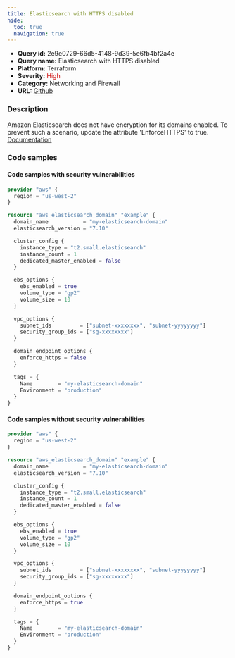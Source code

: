 ```yaml
---
title: Elasticsearch with HTTPS disabled
hide:
  toc: true
  navigation: true
---
```


<style>
  .highlight .hll {
    background-color: #ff171742;
  }
  .md-content {
    max-width: 1100px;
    margin: 0 auto;
  }
</style>

-   **Query id:** 2e9e0729-66d5-4148-9d39-5e6fb4bf2a4e
-   **Query name:** Elasticsearch with HTTPS disabled
-   **Platform:** Terraform
-   **Severity:** <span style="color:#C00">High</span>
-   **Category:** Networking and Firewall
-   **URL:** [Github](https://github.com/Checkmarx/kics/tree/master/assets/queries/terraform/aws/elasticsearch_with_https_disabled)

### Description
Amazon Elasticsearch does not have encryption for its domains enabled. To prevent such a scenario, update the attribute 'EnforceHTTPS' to true.<br>
[Documentation](https://registry.terraform.io/providers/hashicorp/aws/latest/docs/resources/elasticsearch_domain#enforce_https)

### Code samples
#### Code samples with security vulnerabilities
```tf title="Positive test num. 1 - tf file" hl_lines="27"
provider "aws" {
  region = "us-west-2"
}

resource "aws_elasticsearch_domain" "example" {
  domain_name           = "my-elasticsearch-domain"
  elasticsearch_version = "7.10"

  cluster_config {
    instance_type = "t2.small.elasticsearch"
    instance_count = 1
    dedicated_master_enabled = false
  }

  ebs_options {
    ebs_enabled = true
    volume_type = "gp2"
    volume_size = 10
  }

  vpc_options {
    subnet_ids         = ["subnet-xxxxxxxx", "subnet-yyyyyyyy"]
    security_group_ids = ["sg-xxxxxxxx"]
  }

  domain_endpoint_options {
    enforce_https = false
  }

  tags = {
    Name        = "my-elasticsearch-domain"
    Environment = "production"
  }
}

```


#### Code samples without security vulnerabilities
```tf title="Negative test num. 1 - tf file"
provider "aws" {
  region = "us-west-2"
}

resource "aws_elasticsearch_domain" "example" {
  domain_name           = "my-elasticsearch-domain"
  elasticsearch_version = "7.10"

  cluster_config {
    instance_type = "t2.small.elasticsearch"
    instance_count = 1
    dedicated_master_enabled = false
  }

  ebs_options {
    ebs_enabled = true
    volume_type = "gp2"
    volume_size = 10
  }

  vpc_options {
    subnet_ids         = ["subnet-xxxxxxxx", "subnet-yyyyyyyy"]
    security_group_ids = ["sg-xxxxxxxx"]
  }

  domain_endpoint_options {
    enforce_https = true
  }

  tags = {
    Name        = "my-elasticsearch-domain"
    Environment = "production"
  }
}

```
